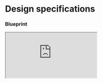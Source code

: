 # Design specifications

### Blueprint

<iframe class="figmaIframe" src="https://www.figma.com/embed?embed_host=share&url=https%3A%2F%2Fwww.figma.com%2Ffile%2FN7GhlX4My3vXWSVzwBeoFq%2Fdatepicker%3Fnode-id%3D1203%253A967" allowfullscreen></iframe>
